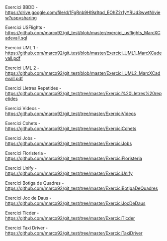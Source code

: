 Exercici BBDD - https://drive.google.com/file/d/1FgRnb9Hl9a1tqd_EOhZ2r1yYRUd3wwtN/view?usp=sharing 

Exercici USFlights - https://github.com/marcx92/git_test/blob/master/exercici_usflights_MarcXCadevall.sql

Exercici UML 1 - https://github.com/marcx92/git_test/blob/master/Exercici_UML1_MarcXCadevall.pdf

Exercici UML 2 - https://github.com/marcx92/git_test/blob/master/Exercici_UML2_MarcXCadevall.pdf

Exercici Lletres Repetides - https://github.com/marcx92/git_test/tree/master/Exercici%20Lletres%20repetides

Exercici Videos - https://github.com/marcx92/git_test/tree/master/ExerciciVideos

Exercici Cohets - https://github.com/marcx92/git_test/tree/master/ExerciciCohets

Exercici Jobs - https://github.com/marcx92/git_test/tree/master/ExerciciJobs

Exercici Floristeria - https://github.com/marcx92/git_test/tree/master/ExerciciFloristeria

Exercici Unify - https://github.com/marcx92/git_test/tree/master/ExerciciUnify

Exercici Botiga de Quadres - https://github.com/marcx92/git_test/tree/master/ExerciciBotigaDeQuadres

Exercici Joc de Daus - https://github.com/marcx92/git_test/tree/master/ExerciciJocDeDaus

Exercici Ticder - https://github.com/marcx92/git_test/tree/master/ExerciciTicder

Exercici Taxi Driver - https://github.com/marcx92/git_test/tree/master/ExerciciTaxiDriver
